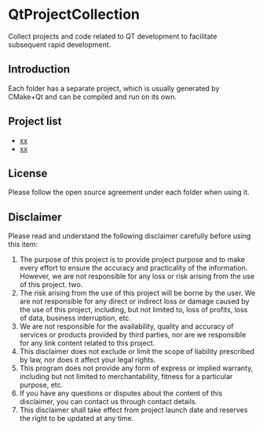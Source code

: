 # QtProjectCollection

Collect projects and code related to QT development to facilitate subsequent rapid development.

## Introduction

Each folder has a separate project, which is usually generated by CMake+Qt and can be compiled and run on its own.

## Project list

- [xx]()
- [xx]()


## License

Please follow the open source agreement under each folder when using it.

## Disclaimer

Please read and understand the following disclaimer carefully before using this item: 

1. The purpose of this project is to provide project purpose and to make every effort to ensure the accuracy and practicality of the information. 
However, we are not responsible for any loss or risk arising from the use of this project. 
two. 
2. The risk arising from the use of this project will be borne by the user. 
We are not responsible for any direct or indirect loss or damage caused by the use of this project, including, but not limited to, loss of profits, loss of data, business interruption, etc. 
3. We are not responsible for the availability, quality and accuracy of services or products provided by third parties, nor are we responsible for any link content related to this project. 
4. This disclaimer does not exclude or limit the scope of liability prescribed by law, nor does it affect your legal rights. 
5. This program does not provide any form of express or implied warranty, including but not limited to merchantability, fitness for a particular purpose, etc. 
6. If you have any questions or disputes about the content of this disclaimer, you can contact us through contact details. 
7. This disclaimer shall take effect from project launch date and reserves the right to be updated at any time.
